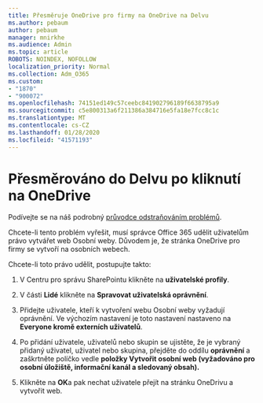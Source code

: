 ```yaml
---
title: Přesměruje OneDrive pro firmy na OneDrive na Delvu
ms.author: pebaum
author: pebaum
manager: mnirkhe
ms.audience: Admin
ms.topic: article
ROBOTS: NOINDEX, NOFOLLOW
localization_priority: Normal
ms.collection: Adm_O365
ms.custom:
- "1870"
- "900072"
ms.openlocfilehash: 74151ed149c57ceebc841902796189f6638795a9
ms.sourcegitcommit: c5e800313a6f211386a384716e5fa18e7fcc8c1c
ms.translationtype: MT
ms.contentlocale: cs-CZ
ms.lasthandoff: 01/28/2020
ms.locfileid: "41571193"
---
```

# <a name="redirected-to-delve-after-you-click-onedrive"></a>Přesměrováno do Delvu po kliknutí na OneDrive

Podívejte se na náš podrobný [průvodce odstraňováním problémů](https://docs.microsoft.com/sharepoint/support/sites/troubleshooting-guide-for-sites-stopped-at-provisioning).

Chcete-li tento problém vyřešit, musí správce Office 365 udělit uživatelům právo vytvářet web Osobní weby. Důvodem je, že stránka OneDrive pro firmy se vytvoří na osobních webech.

Chcete-li toto právo udělit, postupujte takto:

1. V Centru pro správu SharePointu klikněte na **uživatelské profily**.

2. V části **Lidé** klikněte na **Spravovat uživatelská oprávnění**.

3. Přidejte uživatele, kteří k vytvoření webu Osobní weby vyžadují oprávnění. Ve výchozím nastavení je toto nastavení nastaveno na **Everyone kromě externích uživatelů**.

4. Po přidání uživatele, uživatelů nebo skupin se ujistěte, že je vybraný přidaný uživatel, uživatel nebo skupina, přejděte do oddílu **oprávnění** a zaškrtněte políčko vedle **položky Vytvořit osobní web (vyžadováno pro osobní úložiště, informační kanál a sledovaný obsah).**

5. Klikněte na **OK**a pak nechat uživatele přejít na stránku OneDrivu a vytvořit web.
